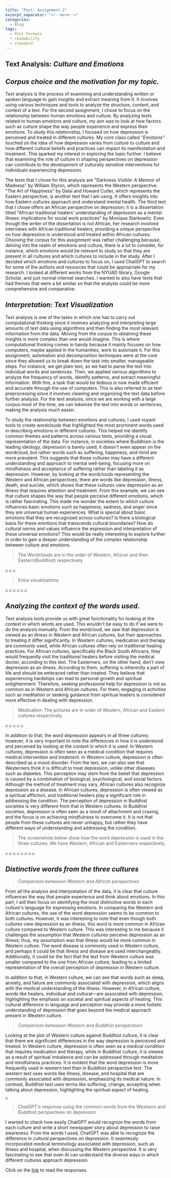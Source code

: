 ```yaml
---
title: "Post: Assignment 2"
excerpt_separator: "<!--more-->"
categories:
  - Blog
tags:
  - Post Formats
  - readability
  - standard
---
```


## Text Analysis: *Culture and Emotions*

## *Corpus choice and the motivation for my topic.*

Text analysis is the process of examining and understanding written or spoken language to gain insights and extract meaning from it. It involves using various techniques and tools to analyze the structure, content, and context of a text. For the second assignment, I chose to focus on the relationship between human emotions and culture. By analyzing texts related to human emotions and culture, my aim was to look at how factors such as culture shape the way people experience and express their emotions. To study this relationship, I focused on how depression is perceived and treated in different cultures. My core class called *"Emotions"* touched on the idea of how depression varies from culture to culture and how different cultural beliefs and practices can impact its manifestation and treatment. This sparked my interest in exploring the topic further. I believe that examining the role of culture in shaping perspectives on depression can contribute to the development of culturally sensitive interventions for individuals experiencing depression. 


The texts that I chose for this analysis are "Darkness Visible: A Memoir of Madness" by William Styron, which represents the Western perspective. "The Art of Happiness" by Dalai and Howard Cutler, which represents the Eastern perspective, is another text that I am using. It offers insights into how Eastern cultures approach and understand mental health. The third text that I chose offers an African perspective on depression; it is a dissertation titled "African traditional healers' understanding of depression as a mental illness: implications for social work practices" by Monique Starkowitz. Even though the writer of the dissertation is not African, her research involved interviews with African traditional healers, providing a unique perspective on how depression is understood and treated within African cultures. Choosing the corpus for this assignment was rather challenging because, delving into the realm of emotions and culture, there is a lot to consider, for instance, which emotions would be relevant to study so that they are present in all cultures and which cultures to include in the study. After I decided which emotions and cultures to focus on, I used ChatGPT to search for some of the authors and resources that could be appropriate for my research. I looked at different works from the NYUAD library, Google Scholar, and just normal internet searches. I wanted to also have texts that had themes that were a bit similar so that the analysis could be more comprehensive and comparative. 

## *Interpretation: Text Visualization*

Text analysis is one of the tasks in which one has to carry out computational thinking since it involves analyzing and interpreting large amounts of text data using algorithms and then finding the most relevant information from the data. Moving from the corpus to obtaining these insights is more complex than one would imagine. This is where computational thinking comes in handy because it mainly focuses on how computers, maybe applied in the humanities, work to automate it. For this assignment, automation and decomposition techniques were at the core since they allowed us to break down the task into smaller, manageable steps. For instance, we get plain text, so we had to parse the text into individual words and sentences. Then, we applied various algorithms to analyze the frequency of words, identify patterns, and extract meaningful information. With this, a task that would be tedious is now made efficient and accurate through the use of computers. This is also referred to as text preprocessing since it involves cleaning and organizing the text data before further analysis. For the text analysis, since we are working with a large corpus most of the time, we can tokenize the text into words or sentences, making the analysis much easier. 

To study the relationship between emotions and cultures, I used voyant tools to create wordclouds that highlighted the most prominent words used in describing emotions in different cultures. This helped me identify common themes and patterns across various texts, providing a visual representation of the data. For instance, in societies where Buddhism is the leading ideology, depression is barely used; it doesn't even appear on the wordcloud, but rather words such as suffering, happiness, and mind are more prevalent. This suggests that these cultures may have a different understanding and approach to mental well-being, focusing more on mindfulness and acceptance of suffering rather than labeling it as depression. However, by looking at the wordclouds representing the Western and African perspectives, there are words like depression, illness, death, and suicide, which shows that these cultures view depression as an illness that requires attention and treatment. From this example, we can see that culture shapes the way that people perceive different emotions, which is rather fascinating. This made me wonder the extent to which culture influences basic emotions such as happiness, sadness, and anger since they are universal human experiences. What is special about basic emotions that they are recognized across cultures? Is there a biological basis for these emotions that transcends cultural boundaries? How do cultural norms and values influence the expression and interpretation of these universal emotions? This would be really interesting to explore further in order to gain a deeper understanding of the complex relationship between culture and emotions.

>The Wordclouds are in the order of Western, African and then Eastern(Buddhist) respectively 

<img src="/assets/images/wordcloud_West.png" style="zoom:50%;" />
<img src="/assets/images/wordcloud_Africa.png" style="zoom:50%;" />
<img src="/assets/images/wordcloud_buddhist.png" style="zoom:50%;" />


>Extra visualizations

<img src="/assets/images/western_trends.png" style="zoom:50%;" />
<img src="/assets/images/Africa_trends.png" style="zoom:50%;" />
<img src="/assets/images/buddhist_trends.png" style="zoom:50%;" />

<img src="/assets/images/western's.png" style="zoom:50%;" />
<img src="/assets/images/African.png" style="zoom:50%;" />
<img src="/assets/images/Buddhist's.png" style="zoom:50%;" />


## *Analyzing the context of the words used.*

Text analysis tools provide us with great functionality for looking at the context in which words are used. This wouldn't be easy to do if we were to do the analysis manually. From the wordcloud, we saw that depression is viewed as an illness in Western and African cultures, but their approaches to treating it differ significantly. In Western cultures, medication and therapy are commonly used, while African cultures often rely on traditional healing practices. For African cultures, specifically the Black South Africans, they would frequently visit the traditional healers before visiting the medical doctor, according to this text. The Easterners, on the other hand, don't view depression as an illness. According to them, suffering is inherently a part of life and should be embraced rather than treated. They believe that experiencing hardships can lead to personal growth and spiritual enlightenment. Therefore, seeking professional help for depression is not as common as in Western and African cultures. For them, engaging in activities such as meditation or seeking guidance from spiritual leaders is considered more effective in dealing with depression.

>Medication: The pictures are in order of Western, African and Eastern cultures respectively

<img src="/assets/images/meds_wes.png" style="zoom:50%;" />

<img src="/assets/images/meds_africa_1.png" style="zoom:50%;" />
<img src="/assets/images/meds_africa_2.png" style="zoom:50%;" />

<img src="/assets/images/meds_budd_1.png" style="zoom:50%;" />
<img src="/assets/images/meds_budd_2.png" style="zoom:50%;" />

In addition to that, the word depression appears in all three cultures; however, it is very important to note the differences in how it is understood and perceived by looking at the context in which it is used. In Western cultures, depression is often seen as a medical condition that requires medical intervention and treatment. In Western culture, depression is often described as a mood disorder. From the text, we can also see that Westerners think it is difficult to treat depression, unlike other diseases such as diabetes. This perception may stem from the belief that depression is caused by a combination of biological, psychological, and social factors. Although the method of treatment may vary, African cultures also recognize depression as a disease. In African cultures, depression is often viewed as a spiritual affliction, and traditional healers play a significant role in addressing the condition. The perception of depression in Buddhist societies is very different from that in Western cultures. In Buddhist societies, depression is often seen as a result of attachment and craving, and the focus is on achieving mindfulness to overcome it. It is not that people from these cultures are never unhappy, but rather they have different ways of understanding and addressing the condition. 

>The screenshots below show how the word depression is used in the three cultures. We have Western, African and Easterners respectively.

<img src="/assets/images/western_1.png" style="zoom:50%;" />
<img src="/assets/images/western_2.png" style="zoom:50%;" />
<img src="/assets/images/western_3.png" style="zoom:50%;" />

<img src="/assets/images/Africa_1.png" style="zoom:50%;" />
<img src="/assets/images/Africa_2.png" style="zoom:50%;" />
<img src="/assets/images/Africa_3.png" style="zoom:50%;" />

<img src="/assets/images/buddhist_1.png" style="zoom:50%;" />
<img src="/assets/images/buddhist_2.png" style="zoom:50%;" />


## *Distinctive words from the three cultures*

>*Comparison betweeen Western and African perspectives*

From all the analysis and interpretation of the data, it is clear that culture influences the way that people experience and think about emotions. In this part, I will then focus on identifying the most distinctive words in each culture's language for expressing emotions. In comparing the Western and African cultures, the use of the word depression seems to be common to both cultures. However, it was interesting to note that even though both cultures view depression as an illness, this word is more common in African culture compared to Western culture. This was interesting to me because it challenges the assumption that Western cultures perceive depression as an illness; thus, my assumption was that illness would be more common in Western culture. The word disease is commonly used in Western culture, and perhaps it could be that illness and disease are used interchangeably. Additionally, it could be the fact that the text from Western culture was smaller compared to the one from African culture, leading to a limited representation of the overall perception of depression in Western culture. 

In addition to that, in Western culture, we can see that words such as sleep, anxiety, and failure are commonly associated with depression, which aligns with the medical understanding of the illness. However, in African culture, words like healers, individual and cultural—are associated with depression, highlighting the emphasis on societal and spiritual aspects of healing. This cultural difference in language and perception may provide a more holistic understanding of depression that goes beyond the medical approach present in Western culture. 

>*Comparison betweeen Western and Buddhist perspectives*

Looking at the plot of Western culture against Buddhist culture, it is clear that there are significant differences in the way depression is perceived and treated. In Western culture, depression is often seen as a medical condition that requires medication and therapy, while in Buddhist culture, it is viewed as a result of spiritual imbalance and can be addressed through meditation and mindfulness practices. It is evident that the word depression is more frequently used in western text than in Buddhist perspective text. The western text uses words like illness, disease, and hospital that are commonly associated with depression, emphasizing its medical nature. In contrast, Buddhist text uses terms like suffering, change, accepting when talking about depression, highlighting the spiritual aspect of healing. 

<img src="/assets/images/distinctivewords.png" style="zoom:50%;" />

>ChatGPT's response using the common words from the Westsern and Buddhist perspectives on depression 

I wanted to check how easily ChatGPT would recognize the words from each culture and write a short newspaper story about depression to raise awareness. From the words I used, ChatGPT was able to recognize the difference in cultural perspectives on depression. It seamlessly incorporated medical terminology associated with depression, such as illness and hospital, when discussing the Western perspective. It is very fascinating to see that even AI can understand the diverse ways in which different cultures approach depression.

Click on the [link]( https://shorturl.at/kFSV0) to read the responses.









